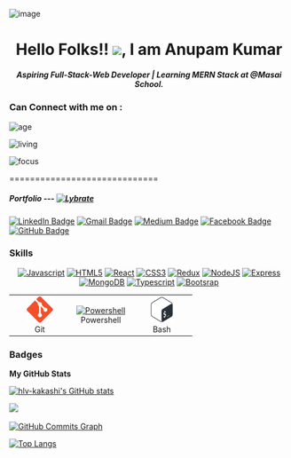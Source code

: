 ![image](https://media-exp1.licdn.com/dms/image/C4D16AQHYMzXRWFNfSA/profile-displaybackgroundimage-shrink_350_1400/0/1653627599631?e=1659571200&v=beta&t=MFwHmY2fC10A9G_rQD6SIKUTT12Tr9Q1y9N3nz9XPw8)

<h1 align="center">Hello Folks!! <img src="https://raw.githubusercontent.com/MartinHeinz/MartinHeinz/master/wave.gif" width="30px">, I am Anupam Kumar</h1>
<h5 align="center">Aspiring Full-Stack-Web Developer | Learning MERN Stack at @Masai School.</h5>

### Can Connect with me on :

![age](https://img.shields.io/badge/age-24-rgb(247,148,49))

![living](https://img.shields.io/badge/living-Bokaro,Jharkhand-whitesmoke)

![focus](https://img.shields.io/badge/focus-SoftwareDevelopment-rgb(17,132,7))

=============================

<h5 align="left"><i>Portfolio --- </i>
<a href="https://portfolio-anupam-kumar.vercel.app/" target="blank"><img src="https://img.shields.io/static/v1?style=for-the-badge&message=Portfolio&color=Teal&logo=tmux&logoColor=teal&label=" alt="Lybrate" /></a> 
</h5>


[![LinkedIn Badge](https://img.shields.io/badge/LinkedIn--informational?style=flat&logo=linkedin&logoColor=lightblue&color=crimson)](https://www.linkedin.com/in/anupam-kumar-490489218/)
[![Gmail Badge](https://img.shields.io/badge/Email--informational?style=flat&logo=gmail&logoColor=fw0000&color=ff0000)](mailto:anupamkumar827009@gmail.com)
[![Medium Badge](https://img.shields.io/badge/Medium--informational?style=flat&logo=medium&logoColor=white&color=yellow)](https://medium.com/@anupamkumar827009)
[![Facebook Badge](https://img.shields.io/badge/Facebook--informational?style=flat&logo=facebook&logoColor=0e8ef1&color=green)](https://www.facebook.com/anupam407)
[![GitHub Badge](https://img.shields.io/badge/GitHub--informational?style=flat&logo=github&logoColor=white&color=blue)](https://github.com/hlv-kakashi)



### Skills

<p align="center">  
<a href="https://developer.mozilla.org/en-US/docs/Web/JavaScript" target="_blank" rel="noreferrer"><img src="https://raw.githubusercontent.com/danielcranney/readme-generator/main/public/icons/skills/javascript-colored.svg" width="36" height="36" alt="Javascript" /></a>
<a href="https://developer.mozilla.org/en-US/docs/Glossary/HTML5" target="_blank" rel="noreferrer"><img src="https://raw.githubusercontent.com/danielcranney/readme-generator/main/public/icons/skills/html5-colored.svg" width="36" height="36" alt="HTML5" /></a>
<a href="https://reactjs.org/" target="_blank" rel="noreferrer"><img src="https://raw.githubusercontent.com/danielcranney/readme-generator/main/public/icons/skills/react-colored.svg" width="36" height="36" alt="React" /></a>
<a href="https://www.w3.org/TR/CSS/#css" target="_blank" rel="noreferrer"><img src="https://raw.githubusercontent.com/danielcranney/readme-generator/main/public/icons/skills/css3-colored.svg" width="36" height="36" alt="CSS3" /></a>
<a href="https://redux.js.org/" target="_blank" rel="noreferrer"><img src="https://raw.githubusercontent.com/danielcranney/readme-generator/main/public/icons/skills/redux-colored.svg" width="36" height="36" alt="Redux" /></a>
<a href="https://nodejs.org/en/" target="_blank" rel="noreferrer"><img src="https://raw.githubusercontent.com/danielcranney/readme-generator/main/public/icons/skills/nodejs-colored.svg" width="36" height="36" alt="NodeJS" /></a>
<a href="https://expressjs.com/" target="_blank" rel="noreferrer"><img src="https://raw.githubusercontent.com/danielcranney/readme-generator/main/public/icons/skills/express-colored-dark.svg" width="36" height="36" alt="Express" /></a>
<a href="https://www.mongodb.com/" target="_blank" rel="noreferrer"><img src="https://raw.githubusercontent.com/danielcranney/readme-generator/main/public/icons/skills/mongodb-colored.svg" width="36" height="36" alt="MongoDB" /></a>
<a href="https://www.typescriptlang.org/" target="_blank" rel="noreferrer"><img src="https://raw.githubusercontent.com/danielcranney/readme-generator/main/public/icons/skills/typescript-colored.svg" width="36" height="36" alt="Typescript" /></a>
<a href="https://getbootstrap.com/" target="_blank" rel="noreferrer"><img src="https://raw.githubusercontent.com/danielcranney/readme-generator/main/public/icons/skills/bootstrap-colored.svg" width="36" height="36" alt="Bootsrap" /></a>  
</p>


  <table align="center">
  <tr>
    </td>
    <td align="center" width="96">
      <a href="https://git-scm.com/" >
        <img src="https://raw.githubusercontent.com/devicons/devicon/master/icons/git/git-original.svg" width="48" height="48" alt="git" />
      </a>
      <br>Git
    </td>
    <td align="center" width="96">
      <a href="https://docs.microsoft.com/en-us/powershell/">
        <img src="https://raw.githubusercontent.com/PowerShell/PowerShell/master/assets/ps_black_128.svg" width="48" height="48" alt="Powershell" />
      </a>
      <br>Powershell
    </td>
    <td align="center" width="96">
      <a href="#" >
        <img src="https://raw.githubusercontent.com/devicons/devicon/master/icons/bash/bash-original.svg" width="48" height="48" alt="bash" />
      </a>
      <br>Bash
    </td>
    </td>
  </tr>
</table> 


### Badges

<b>My GitHub Stats</b>

<a href="https://github.com/hlv-kakashi"><img src="https://github-readme-stats.vercel.app/api?username=hlv-kakashi&show_icons=true&hide=&count_private=true&title_color=0891b2&text_color=ffffff&icon_color=0891b2&bg_color=000000&hide_border=true&show_icons=true" alt="hlv-kakashi's GitHub stats" /></a>

<a href="https://github.com/hlv-kakashi"><img src="https://github-readme-streak-stats.herokuapp.com/?user=hlv-kakashi&stroke=ffffff&background=000000&ring=0891b2&fire=0891b2&currStreakNum=ffffff&currStreakLabel=0891b2&sideNums=ffffff&sideLabels=ffffff&dates=ffffff&hide_border=true" /></a>

<a href="https://github.com/hlv-kakashi"><img src="https://activity-graph.herokuapp.com/graph?username=hlv-kakashi&bg_color=000000&color=ffffff&line=0891b2&point=ffffff&area_color=000000&area=true&hide_border=true&custom_title=GitHub%20Commits%20Graph" alt="GitHub Commits Graph" /></a>


[![Top Langs](https://github-readme-stats.vercel.app/api/top-langs/?username=hlv-kakashi&show_icons=true&theme=dark&layout=compact&langs_count=10&title_color=0891b2&text_color=ffffff&icon_color=teal&bg_color=000000&hide_border=true&locale=en&custom_title=Top%20%Languages)](https://github.com/hlv-kakashi/github-readme-stats)


<!-- ![](https://raw.githubusercontent.com/lionelsamrat10/lionelsamrat10/main/footer.png) -->
